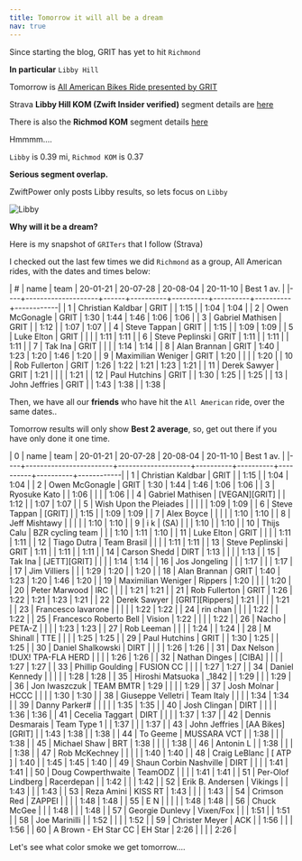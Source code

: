 ```yaml
---
title: Tomorrow it will all be a dream
nav: true
---
```


Since starting the blog, GRIT has yet to hit `Richmond`

**In particular** `Libby Hill`

Tomorrow is [All American Bikes Ride presented by GRIT](https://zwiftpower.com/events.php?zid=1536787)

Strava **Libby Hill KOM (Zwift Insider verified)** segment details are [here](https://www.strava.com/segments/12128826)

There is also the **Richmod KOM** segment details [here](https://www.strava.com/segments/10379124)

Hmmmm....

`Libby` is 0.39 mi, `Richmod KOM` is 0.37

**Serious segment overlap.**

ZwiftPower only posts Libby results, so lets focus on `Libby`

![Libby](images/libby.png)

**Why will it be a dream?**

Here is my snapshot of `GRITers` that I follow (Strava)

I checked out the last few times we did `Richmond` as a group, All American rides,
with the dates and times below:

|  # | name               | team | 20-01-21 | 20-07-28 | 20-08-04 | 20-11-10 | Best 1 av. |
|----+--------------------+------+----------+----------+----------+----------+------------|
|  1 | Christian Kaldbar  | GRIT |          |     1:15 |          |     1:04 |       1:04 |
|  2 | Owen McGonagle     | GRIT |     1:30 |     1:44 |     1:46 |     1:06 |       1:06 |
|  3 | Gabriel Mathisen   | GRIT |          |     1:12 |          |     1:07 |       1:07 |
|  4 | Steve Tappan       | GRIT |          |     1:15 |          |     1:09 |       1:09 |
|  5 | Luke Elton         | GRIT |          |          |          |     1:11 |       1:11 |
|  6 | Steve Peplinski    | GRIT |     1:11 |          |     1:11 |          |       1:11 |
|  7 | Tak Ina            | GRIT |          |          |          |     1:14 |       1:14 |
|  8 | Alan Brannan       | GRIT |     1:40 |     1:23 |     1:20 |     1:46 |       1:20 |
|  9 | Maximilian Weniger | GRIT |     1:20 |          |          |          |       1:20 |
| 10 | Rob Fullerton      | GRIT |     1:26 |     1:22 |     1:21 |     1:23 |       1:21 |
| 11 | Derek Sawyer       | GRIT |     1:21 |          |          |          |       1:21 |
| 12 | Paul Hutchins      | GRIT |          |     1:30 |     1:25 |          |       1:25 |
| 13 | John Jeffries      | GRIT |          |     1:43 |     1:38 |          |       1:38 |

Then, we have all our **friends** who have hit the `All American` ride, over the same dates..

Tomorrow results will only show **Best 2 average**, so, get out there if you have only done it one time.


|  0 | name                   | team               | 20-01-21 | 20-07-28 | 20-08-04 | 20-11-10 | Best 1 av. |
|----+------------------------+--------------------+----------+----------+----------+----------+------------|
|  1 | Christian Kaldbar      | GRIT               |          |     1:15 |          |     1:04 |       1:04 |
|  2 | Owen McGonagle         | GRIT               |     1:30 |     1:44 |     1:46 |     1:06 |       1:06 |
|  3 | Ryosuke Kato           |                    |     1:06 |          |          |          |       1:06 |
|  4 | Gabriel Mathisen       | [VEGAN][GRIT]      |          |     1:12 |          |     1:07 |       1:07 |
|  5 | Wish Upon the Pleiades |                    |          |          |          |     1:09 |       1:09 |
|  6 | Steve Tappan           | [GRIT]             |          |     1:15 |          |     1:09 |       1:09 |
|  7 | Alex Boyce             |                    |          |          |          |     1:10 |       1:10 |
|  8 | Jeff Mishtawy          |                    |          |          |          |     1:10 |       1:10 |
|  9 | i k                    | (SA)               |          |          |     1:10 |          |       1:10 |
| 10 | Thijs Calu             | BZR cycling team   |          |          |     1:10 |     1:11 |       1:10 |
| 11 | Luke Elton             | GRIT               |          |          |          |     1:11 |       1:11 |
| 12 | Tiago Dutra            | Team Brasil        |          |          |          |     1:11 |       1:11 |
| 13 | Steve Peplinski        | GRIT               |     1:11 |          |     1:11 |          |       1:11 |
| 14 | Carson Shedd           | DIRT               |     1:13 |          |          |          |       1:13 |
| 15 | Tak Ina                | [JETT][GRIT]       |          |          |          |     1:14 |       1:14 |
| 16 | Jos Jongeling          |                    |          |     1:17 |          |          |       1:17 |
| 17 | Jim Villiers           |                    |          |     1:29 |     1:20 |          |       1:20 |
| 18 | Alan Brannan           | GRIT               |     1:40 |     1:23 |     1:20 |     1:46 |       1:20 |
| 19 | Maximilian Weniger     | Rippers            |     1:20 |          |          |          |       1:20 |
| 20 | Peter Marwood          | IRC                |          |          |          |     1:21 |       1:21 |
| 21 | Rob Fullerton          | GRIT               |     1:26 |     1:22 |     1:21 |     1:23 |       1:21 |
| 22 | Derek Sawyer           | [GRIT][Rippers]    |     1:21 |          |          |          |       1:21 |
| 23 | Francesco Iavarone     |                    |          |          |          |     1:22 |       1:22 |
| 24 | rin chan               |                    |          |          |     1:22 |          |       1:22 |
| 25 | Francesco Roberto Bell | Vision             |     1:22 |          |          |          |       1:22 |
| 26 | Nacho                  | PETA-Z             |          |          |          |     1:23 |       1:23 |
| 27 | Rob Leeman             |                    |          |          |     1:24 |          |       1:24 |
| 28 | M Shinall              | TTE                |          |          |          |     1:25 |       1:25 |
| 29 | Paul Hutchins          | GRIT               |          |     1:30 |     1:25 |          |       1:25 |
| 30 | Daniel Shalkowski      | DIRT               |          |          |          |     1:26 |       1:26 |
| 31 | Dax Nelson             | !DUX! TPA-FLA HERD |          |          |          |     1:26 |       1:26 |
| 32 | Nathan Dinges          | [CIBA]             |          |          |          |     1:27 |       1:27 |
| 33 | Phillip Goulding       | FUSION CC          |          |          |          |     1:27 |       1:27 |
| 34 | Daniel Kennedy         |                    |          |          |          |     1:28 |       1:28 |
| 35 | Hiroshi Matsuoka       | _1842              |          |     1:29 |          |          |       1:29 |
| 36 | Jon Iwaszczuk          | TEAM BMTR          |     1:29 |          |          |          |       1:29 |
| 37 | Josh Molnar            | HCCC               |          |          |          |     1:30 |       1:30 |
| 38 | Giuseppe Velletri      | Team Italy         |          |          |          |     1:34 |       1:34 |
| 39 | Danny Parker#          |                    |          |          |          |     1:35 |       1:35 |
| 40 | Josh Clingan           | DIRT               |          |          |          |     1:36 |       1:36 |
| 41 | Cecelia Taggart        | DIRT               |          |          |          |     1:37 |       1:37 |
| 42 | Dennis Desmarais       | Team Type 1        |          |     1:37 |          |          |       1:37 |
| 43 | John Jeffries          | [AA Bikes][GRIT]   |          |     1:43 |     1:38 |          |       1:38 |
| 44 | To Geeme               | MUSSARA VCT        |          |     1:38 |          |          |       1:38 |
| 45 | Michael Shaw           | BRT                |     1:38 |          |          |          |       1:38 |
| 46 | Antonin L              |                    |     1:38 |          |          |          |       1:38 |
| 47 | Rob McKechney          |                    |          |          |          |     1:40 |       1:40 |
| 48 | Craig LeBlanc          | [ ATP ]            |     1:40 |          |     1:45 |     1:45 |       1:40 |
| 49 | Shaun Corbin Nashville | DIRT               |          |          |          |     1:41 |       1:41 |
| 50 | Doug Cowperthwaite     | TeamODZ            |          |          |          |     1:41 |       1:41 |
| 51 | Per-Olof Lindberg      | Racerdepan         |          |     1:42 |          |          |       1:42 |
| 52 | Erik B. Andersen       | Vikings            |          |     1:43 |          |          |       1:43 |
| 53 | Reza Amini             | KISS RT            |     1:43 |          |          |          |       1:43 |
| 54 | Crimson Red            | ZAPPEI             |          |          |          |     1:48 |       1:48 |
| 55 | E N                    |                    |          |          |          |     1:48 |       1:48 |
| 56 | Chuck McGee            |                    |          |     1:48 |          |          |       1:48 |
| 57 | Georgie Dunlevy        | Vixen/Fox          |          |          |     1:51 |          |       1:51 |
| 58 | Joe Marinilli          |                    |     1:52 |          |          |          |       1:52 |
| 59 | Christer Meyer         | ACK                |          |     1:56 |          |          |       1:56 |
| 60 | A Brown - EH Star CC   | EH Star            |     2:26 |          |          |          |       2:26 |


Let's see what color smoke we get tomorrow....
